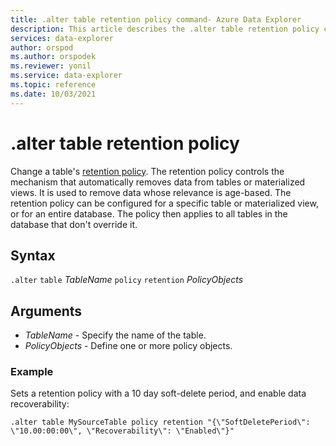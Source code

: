 ```yaml
---
title: .alter table retention policy command- Azure Data Explorer
description: This article describes the .alter table retention policy command in Azure Data Explorer.
services: data-explorer
author: orspod
ms.author: orspodek
ms.reviewer: yonil
ms.service: data-explorer
ms.topic: reference
ms.date: 10/03/2021
---
```

# .alter table retention policy

Change a table's [retention policy](retentionpolicy.md). The retention policy controls the mechanism that automatically removes data from tables or materialized views. It is used to remove data whose relevance is age-based. The retention policy can be configured for a specific table or materialized view, or for an entire database. The policy then applies to all tables in the database that don't override it.

## Syntax

`.alter` `table` *TableName* `policy` `retention` *PolicyObjects*

## Arguments

- *TableName* - Specify the name of the table.  
- *PolicyObjects* - Define one or more policy objects.

### Example

Sets a retention policy with a 10 day soft-delete period, and enable data recoverability:

```kusto
.alter table MySourceTable policy retention "{\"SoftDeletePeriod\": \"10.00:00:00\", \"Recoverability\": \"Enabled\"}"
```
